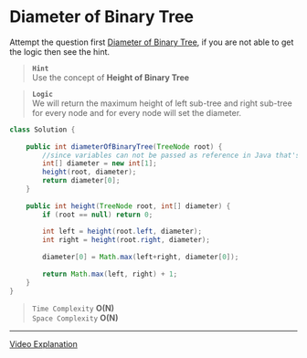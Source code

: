 #  Diameter of Binary Tree
Attempt the question first [Diameter of Binary Tree](https://leetcode.com/problems/diameter-of-binary-tree/), if you are not able to get the logic then see the hint.    

> **`Hint`**   
> Use the concept of **Height of Binary Tree**

> **`Logic`**   
> We will return the maximum height of left sub-tree and right sub-tree for every node and for every node will set the diameter.

```java 
class Solution {
    
    public int diameterOfBinaryTree(TreeNode root) {
        //since variables can not be passed as reference in Java that's why we are using Array
        int[] diameter = new int[1];
        height(root, diameter);
        return diameter[0];
    }
    
    public int height(TreeNode root, int[] diameter) {
        if (root == null) return 0;
        
        int left = height(root.left, diameter);
        int right = height(root.right, diameter);
        
        diameter[0] = Math.max(left+right, diameter[0]);
            
        return Math.max(left, right) + 1;    
    }
}
```

> `Time Complexity` **O(N)**   
> `Space Complexity` **O(N)**   
---
     
[Video Explanation](https://www.youtube.com/watch?v=Rezetez59Nk&list=PLgUwDviBIf0q8Hkd7bK2Bpryj2xVJk8Vk&index=17)
